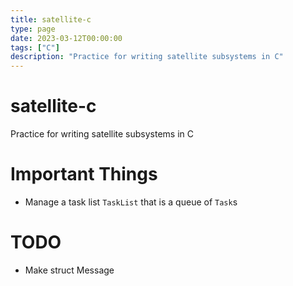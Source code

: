```yaml
---
title: satellite-c
type: page
date: 2023-03-12T00:00:00
tags: ["C"]
description: "Practice for writing satellite subsystems in C"
---
```


# satellite-c

Practice for writing satellite subsystems in C

# Important Things

- Manage a task list `TaskList` that is a queue of `Task`s

# TODO

- Make struct Message
